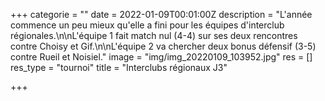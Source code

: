 +++
categorie = ""
date = 2022-01-09T00:01:00Z
description = "L'année commence un peu mieux qu'elle a fini pour les équipes d'interclub régionales.\n\nL'équipe 1 fait match nul (4-4) sur ses deux rencontres contre Choisy et Gif.\n\nL'équipe 2 va chercher deux bonus défensif (3-5) contre Rueil et Noisiel."
image = "img/img_20220109_103952.jpg"
res = []
res_type = "tournoi"
title = "Interclubs régionaux J3"

+++
